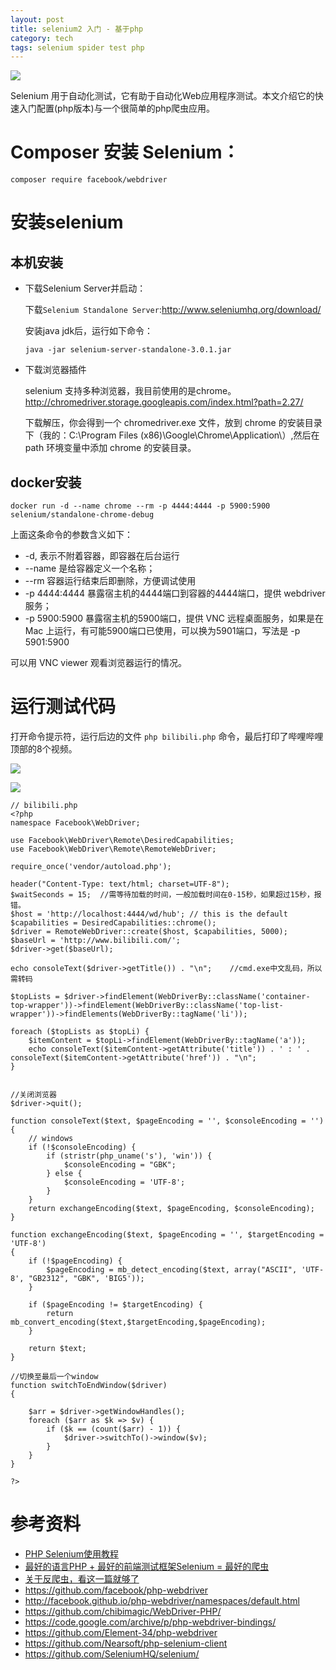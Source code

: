 ```yaml
---
layout: post
title: selenium2 入门 - 基于php
category: tech
tags: selenium spider test php
---
```

![](https://cdn.kelu.org/blog/tags/selenium.jpg)

Selenium 用于自动化测试，它有助于自动化Web应用程序测试。本文介绍它的快速入门配置(php版本)与一个很简单的php爬虫应用。

# Composer 安装 Selenium：

    composer require facebook/webdriver



# 安装selenium

## 本机安装

* 下载Selenium Server并启动：

  下载`Selenium Standalone Server`:<http://www.seleniumhq.org/download/>

  安装java jdk后，运行如下命令：

  ```
  java -jar selenium-server-standalone-3.0.1.jar
  ```

* 下载浏览器插件

  selenium 支持多种浏览器，我目前使用的是chrome。<http://chromedriver.storage.googleapis.com/index.html?path=2.27/>

  下载解压，你会得到一个 chromedriver.exe 文件，放到 chrome 的安装目录下（我的：C:\Program Files (x86)\Google\Chrome\Application\）,然后在 path 环境变量中添加 chrome 的安装目录。   

## docker安装

```
docker run -d --name chrome --rm -p 4444:4444 -p 5900:5900 selenium/standalone-chrome-debug
```

上面这条命令的参数含义如下：

- -d, 表示不附着容器，即容器在后台运行
- --name 是给容器定义一个名称；
- --rm 容器运行结束后即删除，方便调试使用
- -p 4444:4444 暴露宿主机的4444端口到容器的4444端口，提供 webdriver 服务；
- -p 5900:5900 暴露宿主机的5900端口，提供 VNC 远程桌面服务，如果是在 Mac 上运行，有可能5900端口已使用，可以换为5901端口，写法是 -p 5901:5900

可以用 VNC viewer 观看浏览器运行的情况。



# 运行测试代码

打开命令提示符，运行后边的文件 `php bilibili.php` 命令，最后打印了哔哩哔哩顶部的8个视频。

![](https://cdn.kelu.org/blog/2017/02/20170216221036.jpg)


![](https://cdn.kelu.org/blog/2017/02/20170216221048.jpg)

    // bilibili.php
    <?php
    namespace Facebook\WebDriver;
    
    use Facebook\WebDriver\Remote\DesiredCapabilities;
    use Facebook\WebDriver\Remote\RemoteWebDriver;
    
    require_once('vendor/autoload.php');
    
    header("Content-Type: text/html; charset=UTF-8");
    $waitSeconds = 15;  //需等待加载的时间，一般加载时间在0-15秒，如果超过15秒，报错。
    $host = 'http://localhost:4444/wd/hub'; // this is the default
    $capabilities = DesiredCapabilities::chrome();
    $driver = RemoteWebDriver::create($host, $capabilities, 5000);
    $baseUrl = 'http://www.bilibili.com/';
    $driver->get($baseUrl);
    
    echo consoleText($driver->getTitle()) . "\n";    //cmd.exe中文乱码，所以需转码
    
    $topLists = $driver->findElement(WebDriverBy::className('container-top-wrapper'))->findElement(WebDriverBy::className('top-list-wrapper'))->findElements(WebDriverBy::tagName('li'));
    
    foreach ($topLists as $topLi) {
        $itemContent = $topLi->findElement(WebDriverBy::tagName('a'));
        echo consoleText($itemContent->getAttribute('title')) . ' : ' . consoleText($itemContent->getAttribute('href')) . "\n";
    }
    
    
    //关闭浏览器
    $driver->quit();
    
    function consoleText($text, $pageEncoding = '', $consoleEncoding = '')
    {
        // windows
        if (!$consoleEncoding) {
            if (stristr(php_uname('s'), 'win')) {
                $consoleEncoding = "GBK";
            } else {
                $consoleEncoding = 'UTF-8';
            }
        }
        return exchangeEncoding($text, $pageEncoding, $consoleEncoding);
    }
    
    function exchangeEncoding($text, $pageEncoding = '', $targetEncoding = 'UTF-8')
    {
        if (!$pageEncoding) {
            $pageEncoding = mb_detect_encoding($text, array("ASCII", 'UTF-8', "GB2312", "GBK", 'BIG5'));
        }
    
        if ($pageEncoding != $targetEncoding) {
            return mb_convert_encoding($text,$targetEncoding,$pageEncoding);
        }
    
        return $text;
    }
    
    //切换至最后一个window
    function switchToEndWindow($driver)
    {
    
        $arr = $driver->getWindowHandles();
        foreach ($arr as $k => $v) {
            if ($k == (count($arr) - 1)) {
                $driver->switchTo()->window($v);
            }
        }
    }
    
    ?>

# 参考资料

* [PHP Selenium使用教程](http://www.kancloud.cn/wangking/selenium/234575)
* [最好的语言PHP + 最好的前端测试框架Selenium = 最好的爬虫](https://my.oschina.net/ppmeng/blog/800806)
* [关于反爬虫，看这一篇就够了](http://wetest.qq.com/lab/view/111.html)
* <https://github.com/facebook/php-webdriver>
* <http://facebook.github.io/php-webdriver/namespaces/default.html>
* <https://github.com/chibimagic/WebDriver-PHP/>
* <https://code.google.com/archive/p/php-webdriver-bindings/>
* <https://github.com/Element-34/php-webdriver>
* <https://github.com/Nearsoft/php-selenium-client>
* <https://github.com/SeleniumHQ/selenium/>
